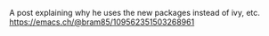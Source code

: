 



A post explaining why he uses the new packages instead of ivy, etc.
https://emacs.ch/@bram85/109562351503268961
